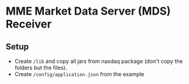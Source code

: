 # MME Market Data Server (MDS) Receiver

## Setup
- Create `/lib` and copy all jars from nasdaq package (don't copy the folders but the files).
- Create `/config/application.json` from the example

